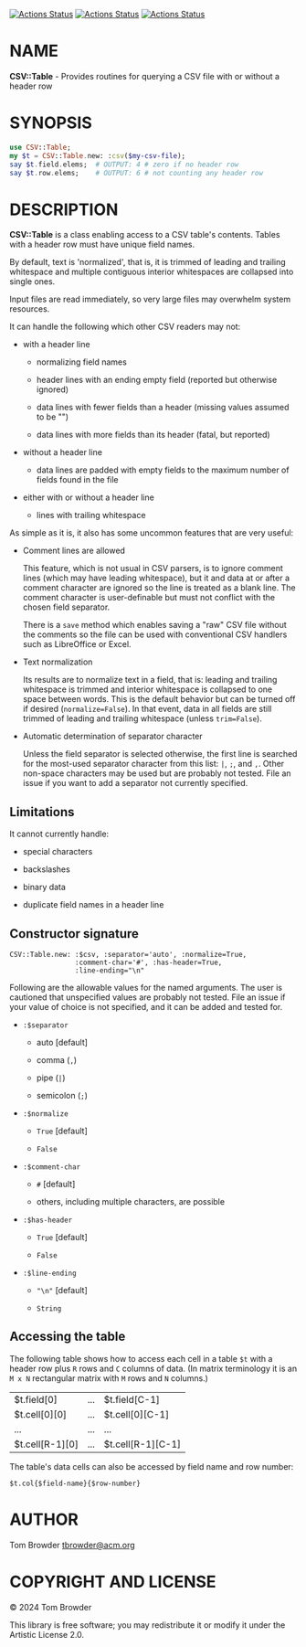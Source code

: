 [![Actions Status](https://github.com/tbrowder/CSV-Table/actions/workflows/linux.yml/badge.svg)](https://github.com/tbrowder/CSV-Table/actions) [![Actions Status](https://github.com/tbrowder/CSV-Table/actions/workflows/macos.yml/badge.svg)](https://github.com/tbrowder/CSV-Table/actions) [![Actions Status](https://github.com/tbrowder/CSV-Table/actions/workflows/windows.yml/badge.svg)](https://github.com/tbrowder/CSV-Table/actions)

NAME
====

**CSV::Table** - Provides routines for querying a CSV file with or without a header row

SYNOPSIS
========

```raku
use CSV::Table;
my $t = CSV::Table.new: :csv($my-csv-file);
say $t.field.elems;  # OUTPUT: 4 # zero if no header row
say $t.row.elems;    # OUTPUT: 6 # not counting any header row
```

DESCRIPTION
===========

**CSV::Table** is a class enabling access to a CSV table's contents. Tables with a header row must have unique field names. 

By default, text is 'normalized', that is, it is trimmed of leading and trailing whitespace and multiple contiguous interior whitespaces are collapsed into single ones.

Input files are read immediately, so very large files may overwhelm system resources. 

It can handle the following which other CSV readers may not:

  * with a header line

    * normalizing field names

    * header lines with an ending empty field (reported but otherwise ignored)

    * data lines with fewer fields than a header (missing values assumed to be "")

    * data lines with more fields than its header (fatal, but reported)

  * without a header line

    * data lines are padded with empty fields to the maximum number of fields found in the file

  * either with or without a header line

    * lines with trailing whitespace

As simple as it is, it also has some uncommon features that are very useful:

  * Comment lines are allowed

    This feature, which is not usual in CSV parsers, is to ignore comment lines (which may have leading whitespace), but it and data at or after a comment character are ignored so the line is treated as a blank line. The comment character is user-definable but must not conflict with the chosen field separator.

    There is a `save` method which enables saving a "raw" CSV file without the comments so the file can be used with conventional CSV handlers such as LibreOffice or Excel.

  * Text normalization

    Its results are to normalize text in a field, that is: leading and trailing whitespace is trimmed and interior whitespace is collapsed to one space between words. This is the default behavior but can be turned off if desired (`normalize=False`). In that event, data in all fields are still trimmed of leading and trailing whitespace (unless `trim=False`).

  * Automatic determination of separator character

    Unless the field separator is selected otherwise, the first line is searched for the most-used separator character from this list: `|`, `;`, and `,`. Other non-space characters may be used but are probably not tested. File an issue if you want to add a separator not currently specified.

Limitations
-----------

It cannot currently handle:

  * special characters

  * backslashes

  * binary data

  * duplicate field names in a header line

Constructor signature
---------------------

    CSV::Table.new: :$csv, :separator='auto', :normalize=True, 
                    :comment-char='#', :has-header=True,
                    :line-ending="\n"

Following are the allowable values for the named arguments. The user is cautioned that unspecified values are probably not tested. File an issue if your value of choice is not specified, and it can be added and tested for.

  * `:$separator`

    * auto [default]

    * comma (`,`)

    * pipe (`|`)

    * semicolon (`;`)

  * `:$normalize`

    * `True` [default]

    * `False`

  * `:$comment-char`

    * `#` [default]

    * others, including multiple characters, are possible

  * `:$has-header`

    * `True` [default]

    * `False`

  * `:$line-ending`

    * `"\n"` [default]

    * `String`

Accessing the table
-------------------

The following table shows how to access each cell in a table `$t` with a header row plus `R` rows and `C` columns of data. (In matrix terminology it is an `M x N` rectangular matrix with `M` rows and `N` columns.)

<table class="pod-table">
<tbody>
<tr> <td>$t.field[0]</td> <td>...</td> <td>$t.field[C-1]</td> </tr> <tr> <td>$t.cell[0][0]</td> <td>...</td> <td>$t.cell[0][C-1]</td> </tr> <tr> <td>...</td> <td>...</td> <td>...</td> </tr> <tr> <td>$t.cell[R-1][0]</td> <td>...</td> <td>$t.cell[R-1][C-1]</td> </tr>
</tbody>
</table>

The table's data cells can also be accessed by field name and row number:

    $t.col{$field-name}{$row-number}

AUTHOR
======

Tom Browder <tbrowder@acm.org>

COPYRIGHT AND LICENSE
=====================

© 2024 Tom Browder

This library is free software; you may redistribute it or modify it under the Artistic License 2.0.

